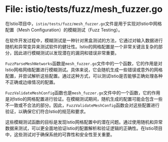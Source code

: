 # File: istio/tests/fuzz/mesh_fuzzer.go

在Istio项目中，`istio/tests/fuzz/mesh_fuzzer.go`文件是用于实现对Istio中网格配置（Mesh Configuration）的模糊测试（Fuzz Testing）。

在软件开发过程中，模糊测试是一种针对黑盒测试的方法，它通过对输入数据进行随机和异常变异来测试软件的健壮性。Istio的网格配置是一个非常关键且复杂的部分，因此进行模糊测试以发现潜在的漏洞和错误非常重要。

`FuzzParseMeshNetworks`函数是`mesh_fuzzer.go`文件中的一个函数，它的作用是对Istio网格网络配置进行模糊测试。具体来说，它会随机生成一些错误或意外的网格配置，并尝试解析这些配置。通过这种方式，可以测试Istio是否能够正确处理各种不正确或边缘情况的配置。

`FuzzValidateMeshConfig`函数也是`mesh_fuzzer.go`文件中的一个函数，它的作用是对Istio的网格配置进行验证。在模糊测试期间，随机生成的配置可能会包含一些不一致或不合法的部分。因此，`FuzzValidateMeshConfig`函数会对这些配置进行验证，以确保它们符合Istio的规范和要求。

这些模糊测试函数的目标是发现Istio网格配置中的潜在问题。通过使用随机和异常数据来测试，可以更全面地验证Istio的配置解析和验证逻辑的正确性。在Istio项目中，这些测试对于确保系统的可靠性和安全性至关重要。


